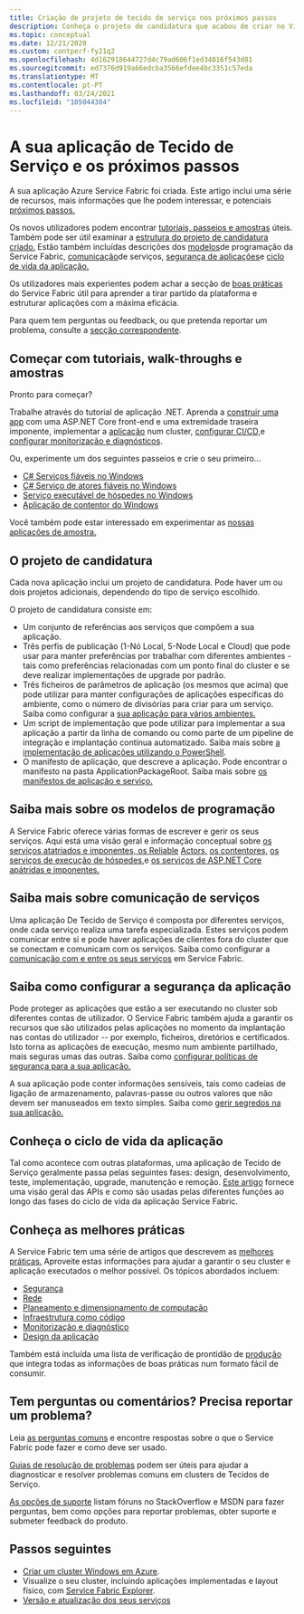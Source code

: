 ```yaml
---
title: Criação de projeto de tecido de serviço nos próximos passos
description: Conheça o projeto de candidatura que acabou de criar no Visual Studio.  Saiba como construir serviços usando tutoriais e saiba mais sobre o desenvolvimento de serviços para o Service Fabric.
ms.topic: conceptual
ms.date: 12/21/2020
ms.custom: contperf-fy21q2
ms.openlocfilehash: 4d162918644727d4c79ad606f1ed34816f543d81
ms.sourcegitcommit: ed7376d919a66edcba3566efdee4bc3351c57eda
ms.translationtype: MT
ms.contentlocale: pt-PT
ms.lasthandoff: 03/24/2021
ms.locfileid: "105044384"
---
```

# <a name="your-service-fabric-application-and-next-steps"></a>A sua aplicação de Tecido de Serviço e os próximos passos
A sua aplicação Azure Service Fabric foi criada. Este artigo inclui uma série de recursos, mais informações que lhe podem interessar, e potenciais [próximos passos.](#next-steps)

Os novos utilizadores podem encontrar [tutoriais, passeios e amostras](#get-started-with-tutorials-walk-throughs-and-samples) úteis. Também pode ser útil examinar a [estrutura do projeto de candidatura criado.](#the-application-project) Estão também incluídas descrições dos [modelos](#learn-more-about-the-programming-models)de programação da Service Fabric, [comunicação](#learn-about-service-communication)de serviços, [segurança de aplicações](#learn-about-configuring-application-security)e [ciclo de vida da aplicação.](#learn-about-the-application-lifecycle)

Os utilizadores mais experientes podem achar a secção de [boas práticas](#learn-about-best-practices) do Service Fabric útil para aprender a tirar partido da plataforma e estruturar aplicações com a máxima eficácia.

Para quem tem perguntas ou feedback, ou que pretenda reportar um problema, consulte a [secção correspondente](#have-questions-or-feedback--need-to-report-an-issue).

## <a name="get-started-with-tutorials-walk-throughs-and-samples"></a>Começar com tutoriais, walk-throughs e amostras
Pronto para começar?  

Trabalhe através do tutorial de aplicação .NET. Aprenda a [construir uma app](service-fabric-tutorial-create-dotnet-app.md) com uma ASP.NET Core front-end e uma extremidade traseira imponente, implementar a [aplicação](service-fabric-tutorial-deploy-app-to-party-cluster.md) num cluster, [configurar CI/CD,](service-fabric-tutorial-deploy-app-with-cicd-vsts.md)e [configurar monitorização e diagnósticos](service-fabric-tutorial-monitoring-aspnet.md).

Ou, experimente um dos seguintes passeios e crie o seu primeiro...
- [C# Serviços fiáveis no Windows](service-fabric-reliable-services-quick-start.md) 
- [C# Serviço de atores fiáveis no Windows](service-fabric-reliable-actors-get-started.md) 
- [Serviço executável de hóspedes no Windows](quickstart-guest-app.md) 
- [Aplicação de contentor do Windows](service-fabric-get-started-containers.md) 

Você também pode estar interessado em experimentar as [nossas aplicações de amostra.](/samples/browse/?products=azure)

## <a name="the-application-project"></a>O projeto de candidatura
Cada nova aplicação inclui um projeto de candidatura. Pode haver um ou dois projetos adicionais, dependendo do tipo de serviço escolhido.

O projeto de candidatura consiste em:

* Um conjunto de referências aos serviços que compõem a sua aplicação.
* Três perfis de publicação (1-Nó Local, 5-Node Local e Cloud) que pode usar para manter preferências por trabalhar com diferentes ambientes - tais como preferências relacionadas com um ponto final do cluster e se deve realizar implementações de upgrade por padrão.
* Três ficheiros de parâmetros de aplicação (os mesmos que acima) que pode utilizar para manter configurações de aplicações específicas do ambiente, como o número de divisórias para criar para um serviço. Saiba como configurar a [sua aplicação para vários ambientes.](service-fabric-manage-multiple-environment-app-configuration.md)
* Um script de implementação que pode utilizar para implementar a sua aplicação a partir da linha de comando ou como parte de um pipeline de integração e implantação contínua automatizado. Saiba mais sobre [a implementação de aplicações utilizando o PowerShell](service-fabric-deploy-remove-applications.md).
* O manifesto de aplicação, que descreve a aplicação. Pode encontrar o manifesto na pasta ApplicationPackageRoot. Saiba mais sobre [os manifestos de aplicação e serviço.](service-fabric-application-model.md)

## <a name="learn-more-about-the-programming-models"></a>Saiba mais sobre os modelos de programação
A Service Fabric oferece várias formas de escrever e gerir os seus serviços.  Aqui está uma visão geral e informação conceptual sobre [os serviços atatriados e imponentes, os Reliable](service-fabric-reliable-services-introduction.md) [Actors,](service-fabric-reliable-actors-introduction.md) [os contentores,](service-fabric-containers-overview.md) [os serviços de execução de hóspedes,](service-fabric-guest-executables-introduction.md)e [os serviços de ASP.NET Core apátridas e imponentes.](service-fabric-reliable-services-communication-aspnetcore.md)

## <a name="learn-about-service-communication"></a>Saiba mais sobre comunicação de serviços
Uma aplicação De Tecido de Serviço é composta por diferentes serviços, onde cada serviço realiza uma tarefa especializada. Estes serviços podem comunicar entre si e pode haver aplicações de clientes fora do cluster que se conectam e comunicam com os serviços. Saiba como configurar a [comunicação com e entre os seus serviços](service-fabric-connect-and-communicate-with-services.md) em Service Fabric. 

## <a name="learn-about-configuring-application-security"></a>Saiba como configurar a segurança da aplicação
Pode proteger as aplicações que estão a ser executando no cluster sob diferentes contas de utilizador. O Service Fabric também ajuda a garantir os recursos que são utilizados pelas aplicações no momento da implantação nas contas do utilizador -- por exemplo, ficheiros, diretórios e certificados. Isto torna as aplicações de execução, mesmo num ambiente partilhado, mais seguras umas das outras.  Saiba como [configurar políticas de segurança para a sua aplicação.](service-fabric-application-runas-security.md)

A sua aplicação pode conter informações sensíveis, tais como cadeias de ligação de armazenamento, palavras-passe ou outros valores que não devem ser manuseados em texto simples. Saiba como [gerir segredos na sua aplicação.](service-fabric-application-secret-management.md)

## <a name="learn-about-the-application-lifecycle"></a>Conheça o ciclo de vida da aplicação
Tal como acontece com outras plataformas, uma aplicação de Tecido de Serviço geralmente passa pelas seguintes fases: design, desenvolvimento, teste, implementação, upgrade, manutenção e remoção. [Este artigo](service-fabric-application-lifecycle.md) fornece uma visão geral das APIs e como são usadas pelas diferentes funções ao longo das fases do ciclo de vida da aplicação Service Fabric.

## <a name="learn-about-best-practices"></a>Conheça as melhores práticas
A Service Fabric tem uma série de artigos que descrevem as [melhores práticas.](./service-fabric-best-practices-security.md) Aproveite estas informações para ajudar a garantir o seu cluster e aplicação executados o melhor possível.
Os tópicos abordados incluem:
* [Segurança](./service-fabric-best-practices-security.md)
* [Rede](./service-fabric-best-practices-networking.md)
* [Planeamento e dimensionamento de computação](./service-fabric-best-practices-capacity-scaling.md)
* [Infraestrutura como código](./service-fabric-best-practices-infrastructure-as-code.md)
* [Monitorização e diagnóstico](./service-fabric-best-practices-monitoring.md)
* [Design da aplicação](./service-fabric-best-practices-applications.md)

Também está incluída uma lista de verificação de prontidão de [produção](./service-fabric-production-readiness-checklist.md) que integra todas as informações de boas práticas num formato fácil de consumir.

## <a name="have-questions-or-feedback--need-to-report-an-issue"></a>Tem perguntas ou comentários?  Precisa reportar um problema?
Leia [as perguntas comuns](service-fabric-common-questions.md) e encontre respostas sobre o que o Service Fabric pode fazer e como deve ser usado.

[Guias de resolução de problemas](https://github.com/Azure/Service-Fabric-Troubleshooting-Guides) podem ser úteis para ajudar a diagnosticar e resolver problemas comuns em clusters de Tecidos de Serviço.

[As opções de suporte](service-fabric-support.md) listam fóruns no StackOverflow e MSDN para fazer perguntas, bem como opções para reportar problemas, obter suporte e submeter feedback do produto.


## <a name="next-steps"></a>Passos seguintes
- [Criar um cluster Windows em Azure](service-fabric-tutorial-create-vnet-and-windows-cluster.md).
- Visualize o seu cluster, incluindo aplicações implementadas e layout físico, com [Service Fabric Explorer](service-fabric-visualizing-your-cluster.md).
- [Versão e atualização dos seus serviços](service-fabric-application-upgrade-tutorial.md)